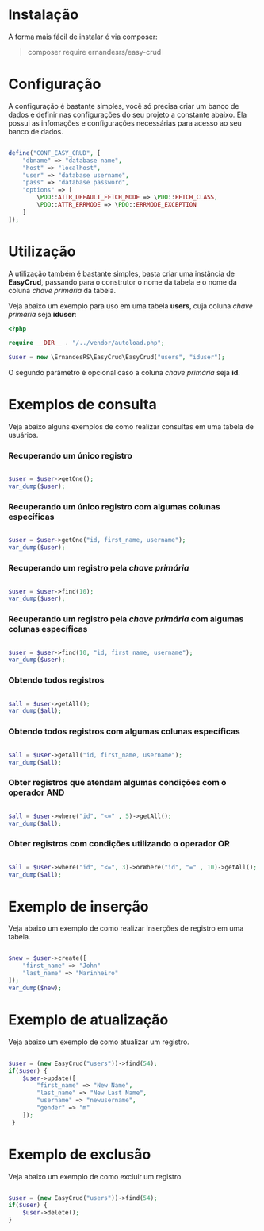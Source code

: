 # Instalação
A forma mais fácil de instalar é via composer:

> composer require ernandesrs/easy-crud

# Configuração
A configuração é bastante simples, você só precisa criar um banco de dados e definir nas configurações do seu projeto a constante abaixo. Ela possui as infomações e configurações necessárias para acesso ao seu banco de dados.

```php

define("CONF_EASY_CRUD", [
    "dbname" => "database name",
    "host" => "localhost",
    "user" => "database username",
    "pass" => "database password",
    "options" => [
        \PDO::ATTR_DEFAULT_FETCH_MODE => \PDO::FETCH_CLASS,
        \PDO::ATTR_ERRMODE => \PDO::ERRMODE_EXCEPTION
    ]
]);

```

# Utilização
A utilização também é bastante simples, basta criar uma instância de <b>EasyCrud</b>, passando para o construtor o nome da tabela e o nome da coluna <i>chave primária</i> da tabela.

Veja abaixo um exemplo para uso em uma tabela <b>users</b>, cuja coluna <i>chave primária</i> seja <b>iduser</b>:

```php
<?php

require __DIR__ . "/../vendor/autoload.php";

$user = new \ErnandesRS\EasyCrud\EasyCrud("users", "iduser");

```

O segundo parâmetro é opcional caso a coluna <i>chave primária</i> seja <b>id</b>.

# Exemplos de consulta
Veja abaixo alguns exemplos de como realizar consultas em uma tabela de usuários.

### Recuperando um único registro

```php

$user = $user->getOne();
var_dump($user);

```

### Recuperando um único registro com algumas colunas específicas

```php

$user = $user->getOne("id, first_name, username");
var_dump($user);

```

### Recuperando um registro pela <i>chave primária</i>

```php

$user = $user->find(10);
var_dump($user);

```

### Recuperando um registro pela <i>chave primária</i> com algumas colunas específicas

```php

$user = $user->find(10, "id, first_name, username");
var_dump($user);

```

### Obtendo todos registros

```php

$all = $user->getAll();
var_dump($all);

```

### Obtendo todos registros com algumas colunas específicas

```php

$all = $user->getAll("id, first_name, username");
var_dump($all);

```

### Obter registros que atendam algumas condições com o operador AND

```php

$all = $user->where("id", "<=" , 5)->getAll();
var_dump($all);

```

### Obter registros com condições utilizando o operador OR

```php

$all = $user->where("id", "<=", 3)->orWhere("id", "=" , 10)->getAll();
var_dump($all);

```

# Exemplo de inserção
Veja abaixo um exemplo de como realizar inserções de registro em uma tabela.

```php

$new = $user->create([
    "first_name" => "John"
    "last_name" => "Marinheiro"
]);
var_dump($new);

```

# Exemplo de atualização
Veja abaixo um exemplo de como atualizar um registro.

```php

$user = (new EasyCrud("users"))->find(54);
if($user) {
    $user->update([
        "first_name" => "New Name",
        "last_name" => "New Last Name",
        "username" => "newusername",
        "gender" => "m"
    ]);
 }

```

# Exemplo de exclusão
Veja abaixo um exemplo de como excluir um registro.

```php

$user = (new EasyCrud("users"))->find(54);
if($user) {
    $user->delete();
}

```